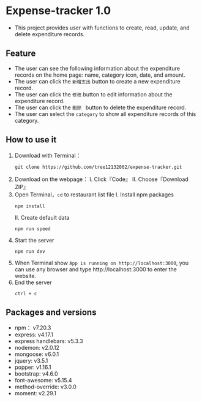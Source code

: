 # Expense-tracker 1.0
* This project provides user with functions to create, read, update, and delete expenditure records.
## Feature
* The user can see the following information about the expenditure records on the home page: name, category icon, date, and amount.
* The user can click the `新增支出` button to create a new expenditure record.
* The user can click the `修改` button to edit information about the expenditure record.
* The user can click the `刪除 ` button to delete the expenditure record.
* The user can select the `category` to show all expenditure records of this category.
## How to use it 
1. Download with Terminal：
    ```
    git clone https://github.com/tree12132002/expense-tracker.git
    ```
2. Download on the webpage：
   I. Click『Code』
   II. Choose『Download ZIP』
3. Open Terminal，`cd` to restaurant list file
   I. Install npm packages
    ```
    npm install
    ```
    II. Create default data
    ```
    npm run speed

    ```
4. Start the server
    ```
    npm run dev
    ```
5. When Terminal show `App is running on http://localhost:3000`, you can use any browser and type http://localhost:3000 to enter the website.
6. End the server
   ```
   ctrl + c
   ```
## Packages and versions
* npm： v7.20.3
* express: v4.17.1
* express handlebars: v5.3.3
* nodemon: v2.0.12
* mongoose: v6.0.1
* jquery: v3.5.1
* popper: v1.16.1
* bootstrap: v4.6.0
* font-awesome: v5.15.4
* method-override: v3.0.0
* moment: v2.29.1